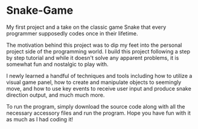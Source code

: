 # Snake-Game

My first project and a take on the classic game Snake that every programmer supposedly codes once in their lifetime.

The motivation behind this project was to dip my feet into the personal project side of the programming world. I build this project following a step by step
tutorial and while it doesn't solve any apparent problems, it is somewhat fun and nostalgic to play with.

I newly learned a handful of techniques and tools including how to utilize a visual game panel, how to create and manipulate objects to seemingly move, and how to
use key events to receive user input and produce snake direction output, and much much more.

To run the program, simply download the source code along with all the necessary accessory files and run the program. Hope you have fun with it as much as I had
coding it!
